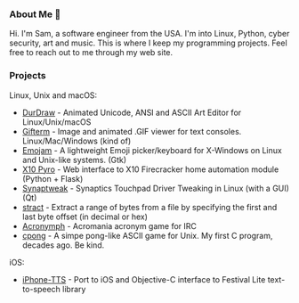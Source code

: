 ### About Me 🗽

Hi. I'm Sam, a software engineer from the USA. I'm into Linux, Python, cyber security, art and music. This is where I keep my programming projects. Feel free to reach out to me through my web site.

### Projects

Linux, Unix and macOS:
* [DurDraw](https://github.com/cmang/durdraw) - Animated Unicode, ANSI and ASCII Art Editor for Linux/Unix/macOS 
* [Gifterm](https://github.com/cmang/gifterm) - Image and animated .GIF viewer for text consoles. Linux/Mac/Windows (kind of)
* [Emojam](https://github.com/cmang/emojam) - A lightweight Emoji picker/keyboard for X-Windows on Linux and Unix-like systems. (Gtk) 
* [X10 Pyro](https://github.com/cmang/x10-pyro) - Web interface to X10 Firecracker home automation module (Python + Flask) 
* [Synaptweak](https://github.com/cmang/synaptweak) - Synaptics Touchpad Driver Tweaking in Linux (with a GUI) (Qt)
* [stract](https://github.com/cmang/stract) - Extract a range of bytes from a file by specifying the first and last byte offset (in decimal or hex) 
* [Acronymph](https://github.com/cmang/acronymph) - Acromania acronym game for IRC
* [cpong](https://github.com/cmang/cpong) - A simpe pong-like ASCII game for Unix. My first C program, decades ago. Be kind.

iOS:
* [iPhone-TTS](https://github.com/cmang/iPhone-TTS) - Port to iOS and Objective-C interface to Festival Lite text-to-speech library
